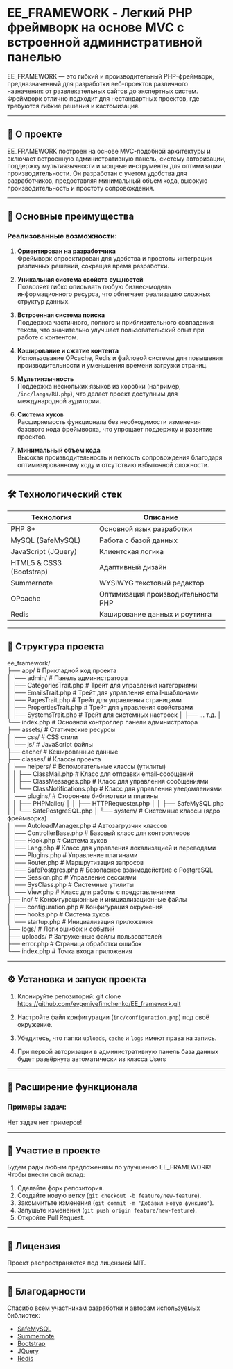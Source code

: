 # EE_FRAMEWORK - Легкий PHP фреймворк на основе MVC с встроенной административной панелью

EE_FRAMEWORK — это гибкий и производительный PHP-фреймворк, предназначенный для разработки веб-проектов различного назначения: от развлекательных сайтов до экспертных систем. Фреймворк отлично подходит для нестандартных проектов, где требуются гибкие решения и кастомизация.

---

## 📖 О проекте

EE_FRAMEWORK построен на основе MVC-подобной архитектуры и включает встроенную административную панель, систему авторизации, поддержку мультиязычности и мощные инструменты для оптимизации производительности. Он разработан с учетом удобства для разработчиков, предоставляя минимальный объем кода, высокую производительность и простоту сопровождения.

---

## 🚀 Основные преимущества

### Реализованные возможности:
1. **Ориентирован на разработчика**  
   Фреймворк спроектирован для удобства и простоты интеграции различных решений, сокращая время разработки.
   
2. **Уникальная система свойств сущностей**  
   Позволяет гибко описывать любую бизнес-модель информационного ресурса, что облегчает реализацию сложных структур данных.

3. **Встроенная система поиска**  
   Поддержка частичного, полного и приблизительного совпадения текста, что значительно улучшает пользовательский опыт при работе с контентом.

4. **Кэширование и сжатие контента**  
   Использование OPcache, Redis и файловой системы для повышения производительности и уменьшения времени загрузки страниц.

5. **Мультиязычность**  
   Поддержка нескольких языков из коробки (например, `/inc/langs/RU.php`), что делает проект доступным для международной аудитории.

6. **Система хуков**  
   Расширяемость функционала без необходимости изменения базового кода фреймворка, что упрощает поддержку и развитие проектов.

7. **Минимальный объем кода**  
   Высокая производительность и легкость сопровождения благодаря оптимизированному коду и отсутствию избыточной сложности.

---

## 🛠️ Технологический стек

| Технология                  | Описание                                            |
|-----------------------------|-----------------------------------------------------|
| PHP 8+                      | Основной язык разработки                            |
| MySQL (SafeMySQL)           | Работа с базой данных                               |
| JavaScript (JQuery)         | Клиентская логика                                   |
| HTML5 & CSS3 (Bootstrap)    | Адаптивный дизайн                                   |
| Summernote                  | WYSIWYG текстовый редактор                          |
| OPcache                     | Оптимизация производительности PHP                  |
| Redis                       | Кэширование данных и роутинга                       |

---

## 📂 Структура проекта

ee_framework/  
├── app/                             # Прикладной код проекта  
│   └── admin/                       # Панель администратора  
│       ├── CategoriesTrait.php      # Трейт для управления категориями  
│       ├── EmailsTrait.php          # Трейт для управления email-шаблонами  
│       ├── PagesTrait.php           # Трейт для управления страницами  
│       ├── PropertiesTrait.php      # Трейт для управления свойствами  
│       ├── SystemsTrait.php         # Трейт для системных настроек
│       ├── ... т.д.
│       └── index.php                # Основной контроллер панели администратора  
├── assets/                          # Статические ресурсы  
│   ├── css/                         # CSS стили  
│   └── js/                          # JavaScript файлы  
├── cache/                           # Кешированные данные  
├── classes/                         # Классы проекта  
│   ├── helpers/                     # Вспомогательные классы (утилиты)  
│   │   ├── ClassMail.php            # Класс для отправки email-сообщений  
│   │   ├── ClassMessages.php        # Класс для управления сообщениями  
│   │   └── ClassNotifications.php   # Класс для управления уведомлениями  
│   ├── plugins/                     # Сторонние библиотеки и плагины  
│   │   ├── PHPMailer/
│   │   ├── HTTPRequester.php
│   │   ├── SafeMySQL.php
│   │   └── SafePostgreSQL.php
│   └── system/                      # Системные классы (ядро фреймворка)  
│       ├── AutoloadManager.php      # Автозагрузчик классов  
│       ├── ControllerBase.php       # Базовый класс для контроллеров  
│       ├── Hook.php                 # Система хуков  
│       ├── Lang.php                 # Класс для управления локализацией и переводами  
│       ├── Plugins.php              # Управление плагинами  
│       ├── Router.php               # Маршрутизация запросов  
│       ├── SafePostgres.php         # Безопасное взаимодействие с PostgreSQL  
│       ├── Session.php              # Управление сессиями  
│       ├── SysClass.php             # Системные утилиты  
│       └── View.php                 # Класс для работы с представлениями  
├── inc/                             # Конфигурационные и инициализационные файлы  
│   ├── configuration.php            # Конфигурация окружения  
│   ├── hooks.php                    # Система хуков  
│   └── startup.php                  # Инициализация приложения  
├── logs/                            # Логи ошибок и событий  
├── uploads/                         # Загруженные файлы пользователей  
├── error.php                        # Страница обработки ошибок  
└── index.php                        # Точка входа приложения  

---

## ⚙️ Установка и запуск проекта

1. Клонируйте репозиторий:
git clone https://github.com/evgeniyefimchenko/EE_framework.git

2. Настройте файл конфигурации (`inc/configuration.php`) под своё окружение.

3. Убедитесь, что папки `uploads`, `cache` и `logs` имеют права на запись.

4. При первой авторизации в административную панель база данных будет развёрнута автоматически из класса Users


---

## 🔧 Расширение функционала

### Примеры задач:

Нет задач нет примеров!

---

## 🤝 Участие в проекте

Будем рады любым предложениям по улучшению EE_FRAMEWORK! Чтобы внести свой вклад:

1. Сделайте форк репозитория.
2. Создайте новую ветку (`git checkout -b feature/new-feature`).
3. Закоммитьте изменения (`git commit -m 'Добавил новую функцию'`).
4. Запушьте изменения (`git push origin feature/new-feature`).
5. Откройте Pull Request.

---

## 📄 Лицензия

Проект распространяется под лицензией MIT.

---

## 🙌 Благодарности

Спасибо всем участникам разработки и авторам используемых библиотек:

- [SafeMySQL](https://github.com/colshrapnel/safemysql)
- [Summernote](https://summernote.org/)
- [Bootstrap](https://getbootstrap.com/)
- [JQuery](https://jquery.com/)
- [Redis](https://redis.io/)

